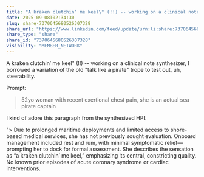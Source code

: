 ```yaml
---
title: "A kraken clutchin’ me keel\" (!!) -- working on a clinical note synthesizer, I…"
date: 2025-09-08T02:34:30
slug: share-7370645680526307328
share_url: "https://www.linkedin.com/feed/update/urn:li:share:7370645680526307328"
share_type: "share"
share_id: "7370645680526307328"
visibility: "MEMBER_NETWORK"
---
```


A kraken clutchin’ me keel" (!!)  -- working on a clinical note synthesizer, I borrowed a variation of the old "talk like a pirate" trope to test out, uh, steerability.

Prompt:

> 52yo woman with recent exertional chest pain, she is an actual sea pirate captain

I kind of adore this paragraph from the synthesized HPI:

"> Due to prolonged maritime deployments and limited access to shore-based medical services, she has not previously sought evaluation. Onboard management included rest and rum, with minimal symptomatic relief—prompting her to dock for formal assessment. She describes the sensation as “a kraken clutchin’ me keel,” emphasizing its central, constricting quality. No known prior episodes of acute coronary syndrome or cardiac interventions.
